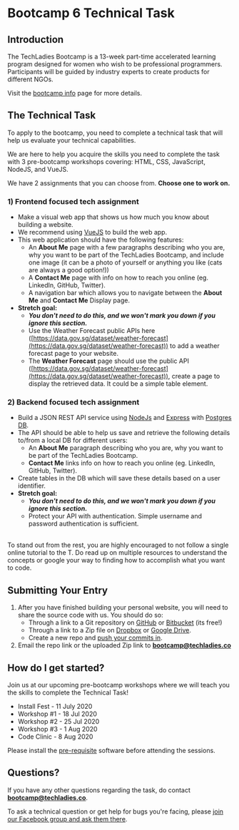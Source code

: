 # Bootcamp 6 Technical Task

## Introduction

The TechLadies Bootcamp is a 13-week part-time accelerated learning program designed for women who wish to be professional programmers. Participants will be guided by industry experts to create products for different NGOs.

Visit the [bootcamp info](http://www.techladies.co/bootcamp-6) page for more details.

## The Technical Task

To apply to the bootcamp, you need to complete a technical task that will help us evaluate your technical capabilities.

We are here to help you acquire the skills you need to complete the task with 3 pre-bootcamp workshops covering: HTML, CSS, JavaScript, NodeJS, and VueJS.

We have 2 assignments that you can choose from. **Choose one to work on.**

### 1) Frontend focused tech assignment

* Make a visual web app that shows us how much you know about building a website.
* We recommend using [VueJS](https://vuejs.org/) to build the web app.
* This web application should have the following features:
    * An **About Me** page with a few paragraphs describing who you are, why you want to be part of the TechLadies Bootcamp, and include one image (it can be a photo of yourself or anything you like (cats are always a good option!))
    * A **Contact Me** page with info on how to reach you online (eg. LinkedIn, GitHub, Twitter).
    * A navigation bar which allows you to navigate between the **About Me** and **Contact Me** Display page.
* **Stretch goal:**
    * ***You don't need to do this, and we won't mark you down if you ignore this section.***
    * Use the Weather Forecast public APIs here ([https://data.gov.sg/dataset/weather-forecast](https://data.gov.sg/dataset/weather-forecast)) to add a weather forecast page to your website.
    * The **Weather Forecast** page should use the public API ([https://data.gov.sg/dataset/weather-forecast](https://data.gov.sg/dataset/weather-forecast)), create a page to display the retrieved data. It could be a simple table element.

### 2) Backend focused tech assignment

* Build a JSON REST API service using [NodeJs](https://nodejs.org/en/) and [Express](https://expressjs.com/) with [Postgres DB](https://www.postgresql.org/).
* The API should be able to help us save and retrieve the following details to/from a local DB for different users:
    * An **About Me** paragraph describing who you are, why you want to be part of the TechLadies Bootcamp.
    * **Contact Me** links info on how to reach you online (eg. LinkedIn, GitHub, Twitter).
* Create tables in the DB which will save these details based on a user identifier.
* **Stretch goal:**
    * ***You don't need to do this, and we won't mark you down if you ignore this section.***
    * Protect your API with authentication. Simple username and password authentication is sufficient.

<br>
To stand out from the rest, you are highly encouraged to not follow a single online tutorial to the T. Do read up on multiple resources to understand the concepts or google your way to finding how to accomplish what you want to code.

## Submitting Your Entry

1. After you have finished building your personal website, you will need to share the source code with us. You should do so:
    * Through a link to a Git repository on [GitHub](https://github.com) or [Bitbucket](https://bitbucket.com) (its free!)
    * Through a link to a Zip file on [Dropbox](https://dropbox.com) or [Google Drive](https://drive.google.com).
    * Create a new repo and [push your commits in](https://help.github.com/en/articles/pushing-commits-to-a-remote-repository).
2. Email the repo link or the uploaded Zip link to <b>[bootcamp@techladies.co](mailto:bootcamp@techladies.co)</b>

## How do I get started?

Join us at our upcoming pre-bootcamp workshops where we will teach you the skills to complete the Technical Task!

* Install Fest - 11 July 2020
* Workshop #1 - 18 Jul 2020
* Workshop #2 - 25 Jul 2020
* Workshop #3 - 1 Aug 2020
* Code Clinic - 8 Aug 2020

Please install the [pre-requisite](pre_requisite_software.md) software before attending the sessions.

## Questions?

If you have any other questions regarding the task, do contact <b>[bootcamp@techladies.co](mailto:bootcamp@techladies.co)</b>.

To ask a technical question or get help for bugs you're facing, please [join our Facebook group and ask them there](https://www.facebook.com/groups/techladiescode).